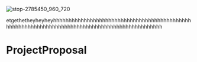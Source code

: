 ![stop-2785450_960_720](https://user-images.githubusercontent.com/97463503/161654779-5c929da8-473d-49d9-8240-728f8e6c9d18.jpg)

etgethetheyheyheyhhhhhhhhhhhhhhhhhhhhhhhhhhhhhhhhhhhhhhhhhhhhhhhhhhhhhhhhhhhhhhhhhhhhhhhhhhhhhhhhhhhhhhhhhhhhhhhh
# ProjectProposal
